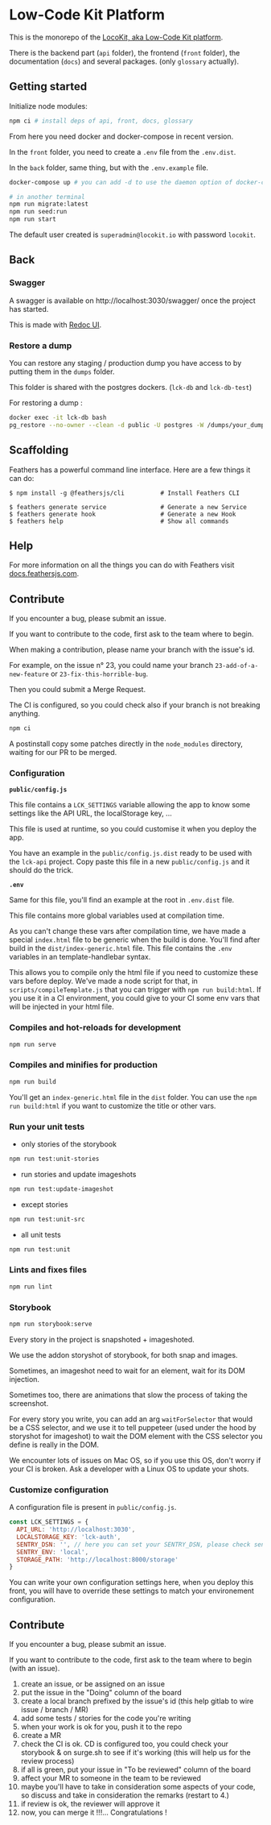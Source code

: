 # Low-Code Kit Platform

This is the monorepo of the [LocoKit, aka Low-Code Kit platform](https://locokit.io).

There is the backend part (`api` folder),
the frontend (`front` folder),
the documentation (`docs`)
and several packages. (only `glossary` actually).

## Getting started

Initialize node modules:

```sh
npm ci # install deps of api, front, docs, glossary
```

From here you need docker and docker-compose in recent version.

In the `front` folder, 
you need to create a `.env` file from the `.env.dist`.

In the `back` folder,
same thing, but with the `.env.example` file.

```sh
docker-compose up # you can add -d to use the daemon option of docker-compose

# in another terminal
npm run migrate:latest
npm run seed:run
npm run start
```

The default user created is `superadmin@locokit.io` with password `locokit`.

## Back


### Swagger

A swagger is available on http://localhost:3030/swagger/ once the project has started.

This is made with [Redoc UI](https://redocly.github.io/redoc/).

### Restore a dump

You can restore any staging / production dump you have access to by putting them
in the `dumps` folder.

This folder is shared with the postgres dockers. (`lck-db` and `lck-db-test`)

For restoring a dump :

```sh
docker exec -it lck-db bash
pg_restore --no-owner --clean -d public -U postgres -W /dumps/your_dump # you'll have to enter the password pouicpouic
```

## Scaffolding

Feathers has a powerful command line interface. Here are a few things it can do:

```
$ npm install -g @feathersjs/cli          # Install Feathers CLI

$ feathers generate service               # Generate a new Service
$ feathers generate hook                  # Generate a new Hook
$ feathers help                           # Show all commands
```

## Help

For more information on all the things you can do with Feathers visit [docs.feathersjs.com](http://docs.feathersjs.com).

## Contribute

If you encounter a bug, please submit an issue.

If you want to contribute to the code,
first ask to the team where to begin.

When making a contribution, please name your branch with the issue's id.

For example, on the issue n° 23, you could name your branch `23-add-of-a-new-feature` or `23-fix-this-horrible-bug`.

Then you could submit a Merge Request.

The CI is configured, so you could check also if your branch is not breaking anything.


```sh
npm ci
```

A postinstall copy some patches directly in the `node_modules` directory,
waiting for our PR to be merged.

### Configuration

**`public/config.js`**

This file contains a `LCK_SETTINGS` variable
allowing the app to know some settings like the API URL, the localStorage key, ...

This file is used at runtime, so you could customise it
when you deploy the app.

You have an example in the `public/config.js.dist` ready to be used
with the `lck-api` project.
Copy paste this file in a new `public/config.js` and it should do the trick.

**`.env`**

Same for this file, you'll find an example at the root in `.env.dist` file.

This file contains more global variables used at compilation time.

As you can't change these vars after compilation time,
we have made a special `index.html` file to be generic when the build is done.
You'll find after build in the `dist/index-generic.html` file.
This file contains the `.env` variables in an template-handlebar syntax.

This allows you to compile only the html file if you need
to customize these vars before deploy.
We've made a node script for that, in `scripts/compileTemplate.js`
that you can trigger with `npm run build:html`.
If you use it in a CI environment,
you could give to your CI some env vars that will be injected in your html file.

### Compiles and hot-reloads for development

```sh
npm run serve
```

### Compiles and minifies for production

```sh
npm run build
```

You'll get an `index-generic.html` file in the `dist` folder.
You can use the `npm run build:html` if you want to customize the title or other vars.

### Run your unit tests

* only stories of the storybook

```sh
npm run test:unit-stories
```

* run stories and update imageshots

```sh
npm run test:update-imageshot
```

* except stories

```sh
npm run test:unit-src
```

* all unit tests

```sh
npm run test:unit
```

### Lints and fixes files

```sh
npm run lint
```

### Storybook

```sh
npm run storybook:serve
```

Every story in the project is snapshoted + imageshoted.

We use the addon storyshot of storybook, for both snap and images.

Sometimes, an imageshot need to wait for an element, wait for its DOM injection.

Sometimes too, there are animations that slow the process of taking the screenshot.

For every story you write, you can add an arg `waitForSelector` that would be a CSS selector,
and we use it to tell puppeteer (used under the hood by storyshot for imageshot)
to wait the DOM element with the CSS selector you define is really in the DOM.

We encounter lots of issues on Mac OS, so if you use this OS,
don't worry if your CI is broken. Ask a developer with a Linux OS to update your shots.

### Customize configuration

A configuration file is present in `public/config.js`.

```js
const LCK_SETTINGS = {
  API_URL: 'http://localhost:3030',
  LOCALSTORAGE_KEY: 'lck-auth',
  SENTRY_DSN: '', // here you can set your SENTRY_DSN, please check sentry documentation
  SENTRY_ENV: 'local',
  STORAGE_PATH: 'http://localhost:8000/storage'
}
```

You can write your own configuration settings here,
when you deploy this front, you will have to override these settings
to match your environement configuration.

## Contribute

If you encounter a bug, please submit an issue.

If you want to contribute to the code,
first ask to the team where to begin (with an issue).

1. create an issue, or be assigned on an issue
2. put the issue in the "Doing" column of the board
3. create a local branch prefixed by the issue's id (this help gitlab to wire issue / branch / MR)
4. add some tests / stories for the code you're writing
5. when your work is ok for you, push it to the repo
6. create a MR
7. check the CI is ok. CD is configured too, you could check your storybook & on surge.sh to see if it's working (this will help us for the review process)
8. if all is green, put your issue in "To be reviewed" column of the board
9. affect your MR to someone in the team to be reviewed
10. maybe you'll have to take in consideration some aspects of your code, so discuss and take in consideration the remarks (restart to 4.)
11. if review is ok, the reviewer will approve it
12. now, you can merge it !!!... Congratulations !
